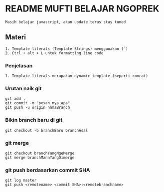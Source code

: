 # README MUFTI BELAJAR NGOPREK

```
Masih belajar javascript, akan update terus stay tuned
```

## Materi
```
1. Template literals (Template Strings) menggunakan (`)
2. Ctrl + alt + L untuk formatting line code
```

### Penjelasan
```
1. Template literals merupakan dynamic template (seperti concat)
```

### Urutan naik git
```git
git add .
git commit -m "pesan nya apa"
git push -u origin namaBranch
```

### Bikin branch baru di git
```
git checkout -b branchBaru branchAsal
```

### git merge
```
git checkout branchYangNgeMerge
git merge branchManaYangDimerge
```

### git push berdasarkan commit SHA
```
git log master
git push <remotename> <commit SHA>:<remotebranchname>
```